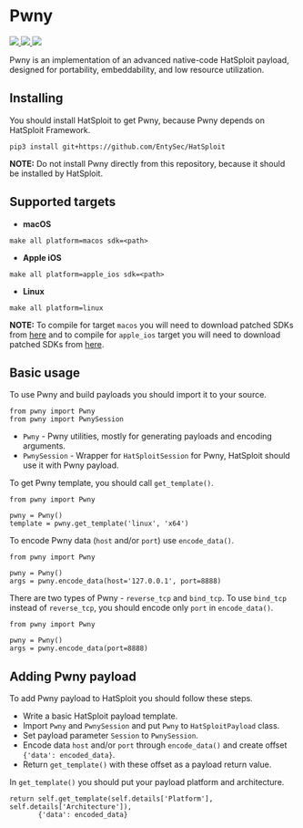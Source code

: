 # Pwny

<p>
    <a href="https://entysec.netlify.app">
        <img src="https://img.shields.io/badge/developer-EntySec-3572a5.svg">
    </a>
    <a href="https://github.com/EntySec/Pwny">
        <img src="https://img.shields.io/badge/language-C-grey.svg">
    </a>
    <a href="https://github.com/EntySec/Pwny/stargazers">
        <img src="https://img.shields.io/github/stars/EntySec/Pwny?color=yellow">
    </a>
</p>

Pwny is an implementation of an advanced native-code HatSploit payload, designed for portability, embeddability, and low resource utilization.

## Installing

You should install HatSploit to get Pwny, because Pwny depends on HatSploit Framework.

```
pip3 install git+https://github.com/EntySec/HatSploit
```

**NOTE:** Do not install Pwny directly from this repository, because it should be installed by HatSploit.

## Supported targets

* **macOS**

```shell
make all platform=macos sdk=<path>
```

* **Apple iOS**

```shell
make all platform=apple_ios sdk=<path>
```

* **Linux**

```shell
make all platform=linux
```

**NOTE:** To compile for target `macos` you will need to download patched SDKs from [here](https://github.com/phracker/MacOSX-SDKs) and to compile for `apple_ios` target you will need to download patched SDKs from [here](https://github.com/theos/sdks).

## Basic usage

To use Pwny and build payloads you should import it to your source.

```python3
from pwny import Pwny
from pwny import PwnySession
```

* `Pwny` - Pwny utilities, mostly for generating payloads and encoding arguments.
* `PwnySession` - Wrapper for `HatSploitSession` for Pwny, HatSploit should use it with Pwny payload.

To get Pwny template, you should call `get_template()`.

```python3
from pwny import Pwny

pwny = Pwny()
template = pwny.get_template('linux', 'x64')
```

To encode Pwny data (`host` and/or `port`) use `encode_data()`.

```python3
from pwny import Pwny

pwny = Pwny()
args = pwny.encode_data(host='127.0.0.1', port=8888)
```

There are two types of Pwny - `reverse_tcp` and `bind_tcp`. To use `bind_tcp` instead of `reverse_tcp`, you should encode only `port` in `encode_data()`.

```python3
from pwny import Pwny

pwny = Pwny()
args = pwny.encode_data(port=8888)
```

## Adding Pwny payload

To add Pwny payload to HatSploit you should follow these steps.

* Write a basic HatSploit payload template.
* Import `Pwny` and `PwnySession` and put `Pwny` to `HatSploitPayload` class.
* Set payload parameter `Session` to `PwnySession`.
* Encode data `host` and/or `port` through `encode_data()` and create offset `{'data': encoded_data}`.
* Return `get_template()` with these offset as a payload return value.

In `get_template()` you should put your payload platform and architecture.

```python3
return self.get_template(self.details['Platform'], self.details['Architecture']),
       {'data': encoded_data}
```
